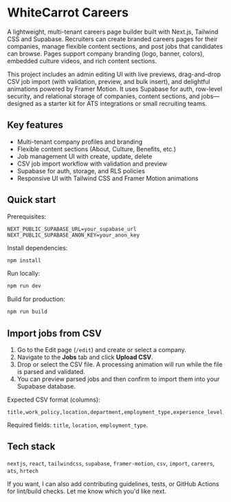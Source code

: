 # WhiteCarrot Careers

A lightweight, multi-tenant careers page builder built with Next.js, Tailwind CSS and Supabase. Recruiters can create branded careers pages for their companies, manage flexible content sections, and post jobs that candidates can browse. Pages support company branding (logo, banner, colors), embedded culture videos, and rich content sections.

This project includes an admin editing UI with live previews, drag-and-drop CSV job import (with validation, preview, and bulk insert), and delightful animations powered by Framer Motion. It uses Supabase for auth, row-level security, and relational storage of companies, content sections, and jobs—designed as a starter kit for ATS integrations or small recruiting teams.


## Key features

- Multi-tenant company profiles and branding
- Flexible content sections (About, Culture, Benefits, etc.)
- Job management UI with create, update, delete
- CSV job import workflow with validation and preview
- Supabase for auth, storage, and RLS policies
- Responsive UI with Tailwind CSS and Framer Motion animations


## Quick start

Prerequisites:


```env
NEXT_PUBLIC_SUPABASE_URL=your_supabase_url
NEXT_PUBLIC_SUPABASE_ANON_KEY=your_anon_key
```

Install dependencies:

```bash
npm install
```

Run locally:

```bash
npm run dev
```

Build for production:

```bash
npm run build
```


## Import jobs from CSV

1. Go to the Edit page (`/edit`) and create or select a company.
2. Navigate to the **Jobs** tab and click **Upload CSV**.
3. Drop or select the CSV file. A processing animation will run while the file is parsed and validated.
4. You can preview parsed jobs and then confirm to import them into your Supabase database.

Expected CSV format (columns):

```csv
title,work_policy,location,department,employment_type,experience_level,job_type,salary_range
```

Required fields: `title`, `location`, `employment_type`.

## Tech stack


`nextjs`, `react`, `tailwindcss`, `supabase`, `framer-motion`, `csv`, `import`, `careers`, `ats`, `hrtech`


If you want, I can also add contributing guidelines, tests, or GitHub Actions for lint/build checks. Let me know which you'd like next.

